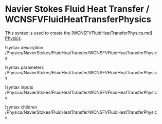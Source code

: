 # Navier Stokes Fluid Heat Transfer / WCNSFVFluidHeatTransferPhysics

This syntax is used to create the [WCNSFVFluidHeatTransferPhysics.md] [Physics](Physics/index.md).

!syntax description /Physics/NavierStokes/FluidHeatTransfer/WCNSFVFluidHeatTransferPhysics

!syntax parameters /Physics/NavierStokes/FluidHeatTransfer/WCNSFVFluidHeatTransferPhysics

!syntax inputs /Physics/NavierStokes/FluidHeatTransfer/WCNSFVFluidHeatTransferPhysics

!syntax children /Physics/NavierStokes/FluidHeatTransfer/WCNSFVFluidHeatTransferPhysics
